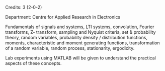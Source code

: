 Credits: 3 (2-0-2)

Department: Centre for Applied Research in Electronics

Fundamentals of signals and systems, LTI systems, convolution, Fourier transforms, Z- transform, sampling and Nyquist criteria, set & probability theory, random variables, probability density / distribution functions, moments, characteristic and moment generating functions, transformation of a random variable, random process, stationarity, ergodicity.

Lab experiments using MATLAB will be given to understand the practical aspects of these concepts.
